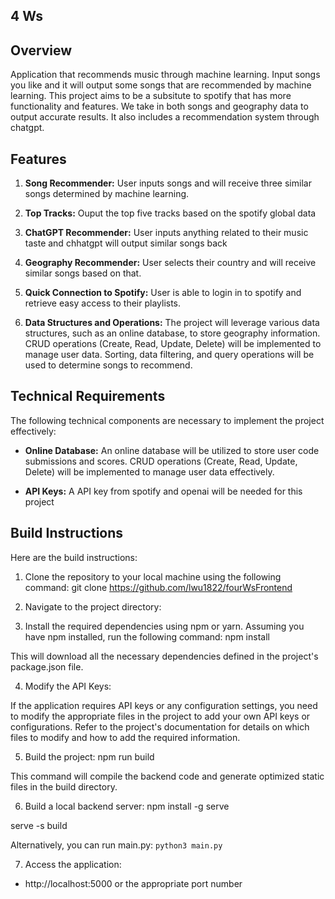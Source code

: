 ## 4 Ws

## Overview

Application that recommends music through machine learning. Input songs you like and it will output some songs that are recommended by machine learning. This project aims to be a subsitute to spotify that has more functionality and features. We take in both songs and geography data to output accurate results. It also includes a recommendation system through chatgpt.

## Features

1. **Song Recommender:** User inputs songs and will receive three similar songs determined by machine learning.

2. **Top Tracks:** Ouput the top five tracks based on the spotify global data

3. **ChatGPT Recommender:** User inputs anything related to their music taste and chhatgpt will output similar songs back

4. **Geography Recommender:** User selects their country and will receive similar songs based on that.

5. **Quick Connection to Spotify:** User is able to login in to spotify and retrieve easy access to their playlists.

6. **Data Structures and Operations:** The project will leverage various data structures, such as an online database, to store geography information. CRUD operations (Create, Read, Update, Delete) will be implemented to manage user data. Sorting, data filtering, and query operations will be used to determine songs to recommend.
## Technical Requirements

The following technical components are necessary to implement the project effectively:

- **Online Database:** An online database will be utilized to store user code submissions and scores. CRUD operations (Create, Read, Update, Delete) will be implemented to manage user data effectively.

- **API Keys:** A API key from spotify and openai will be needed for this project

## Build Instructions

Here are the build instructions:

1. Clone the repository to your local machine using the following command:
git clone https://github.com/lwu1822/fourWsFrontend

2. Navigate to the project directory:

3. Install the required dependencies using npm or yarn. Assuming you have npm installed, run the following command:
npm install

This will download all the necessary dependencies defined in the project's package.json file.

4. Modify the API Keys:

If the application requires API keys or any configuration settings, you need to modify the appropriate files in the project to add your own API keys or configurations. Refer to the project's documentation for details on which files to modify and how to add the required information.

5. Build the project:
npm run build

This command will compile the backend code and generate optimized static files in the build directory.

6. Build a local backend server:
npm install -g serve

serve -s build

Alternatively, you can run main.py: `python3 main.py`

7. Access the application:
- http://localhost:5000 or the appropriate port number
